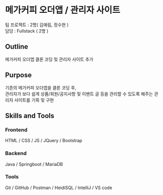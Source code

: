 <h1>메가커피 오더앱 / 관리자 사이트</h1>
팀 프로젝트 : 2명( 김예림, 정수현 )</br>
담당 : Fullstack ( 2명 )</br>

<h2>Outline</h2>
메가커피 오더앱 클론 코딩 및 관리자 사이트 추가

<h2>Purpose</h2>
기존의 메가커피 오더앱을 클론 코딩 후, </br>
관리자가 보다 쉽게 상품/회원/공지사항 및 이벤트 글 등을 관리할 수 있도록 해주는 관리자 사이트를 기획 및 구현

<h2>Skills and Tools</h2>
<h3>Frontend</h3>
HTML / CSS / JS / JQuery / Bootstrap

<h3>Backend</h3>
Java / Springboot / MariaDB

<h3>Tools</h3>
Git / GitHub / Postman / HeidiSQL / IntelliJ / VS code

